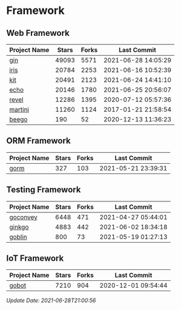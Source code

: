# Framework

## Web Framework
| Project Name | Stars | Forks | Last Commit |
| ------------ | ----- | ----- | ----------- |
| [gin](https://github.com/gin-gonic/gin) | 49093 | 5571 | 2021-06-28 14:05:29 |
| [iris](https://github.com/kataras/iris) | 20784 | 2253 | 2021-06-16 10:52:39 |
| [kit](https://github.com/go-kit/kit) | 20491 | 2123 | 2021-06-24 14:41:10 |
| [echo](https://github.com/labstack/echo) | 20146 | 1780 | 2021-06-25 20:56:07 |
| [revel](https://github.com/revel/revel) | 12286 | 1395 | 2020-07-12 05:57:36 |
| [martini](https://github.com/go-martini/martini) | 11260 | 1124 | 2017-01-21 21:58:54 |
| [beego](https://github.com/astaxie/beego) | 190 | 52 | 2020-12-13 11:36:23 |

## ORM Framework
| Project Name | Stars | Forks | Last Commit |
| ------------ | ----- | ----- | ----------- |
| [gorm](https://github.com/jinzhu/gorm) | 327 | 103 | 2021-05-21 23:39:31 |

## Testing Framework
| Project Name | Stars | Forks | Last Commit |
| ------------ | ----- | ----- | ----------- |
| [goconvey](https://github.com/smartystreets/goconvey) | 6448 | 471 | 2021-04-27 05:44:01 |
| [ginkgo](https://github.com/onsi/ginkgo) | 4883 | 442 | 2021-06-02 18:34:18 |
| [goblin](https://github.com/franela/goblin) | 800 | 73 | 2021-05-19 01:27:13 |

## IoT Framework
| Project Name | Stars | Forks | Last Commit |
| ------------ | ----- | ----- | ----------- |
| [gobot](https://github.com/hybridgroup/gobot) | 7210 | 904 | 2020-12-01 09:54:44 |

*Update Date: 2021-06-28T21:00:56*